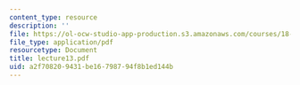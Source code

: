 ```yaml
---
content_type: resource
description: ''
file: https://ol-ocw-studio-app-production.s3.amazonaws.com/courses/18-366-random-walks-and-diffusion-fall-2006/a2f708209431be16798794f8b1ed144b_lecture13.pdf
file_type: application/pdf
resourcetype: Document
title: lecture13.pdf
uid: a2f70820-9431-be16-7987-94f8b1ed144b
---
```


